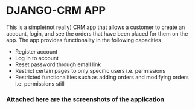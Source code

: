 # DJANGO-CRM APP
This is a simple(not really) CRM app that allows a customer to create an account, login, and see the orders that have been placed for them on the app.
The app provides functionality in the following capacities
- Register account
- Log in to account
- Reset password through email link
- Restrict certain pages to only specific users i.e. permissions
- Restricted functionalities such as adding orders and modifying orders i.e. permissions still

### Attached here are the screenshots of the application

